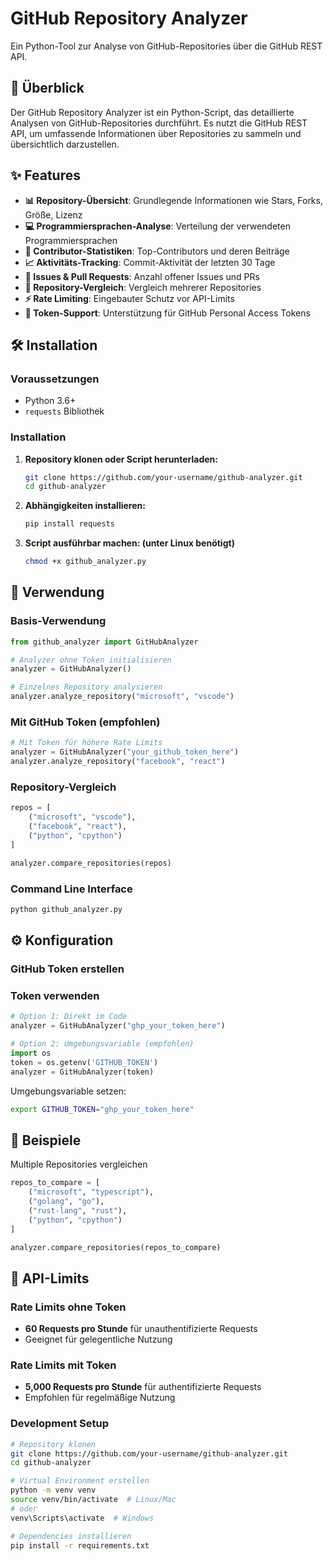 # GitHub Repository Analyzer

Ein Python-Tool zur Analyse von GitHub-Repositories über die GitHub REST API.

## 🚀 Überblick

Der GitHub Repository Analyzer ist ein Python-Script, das detaillierte Analysen von GitHub-Repositories durchführt. Es nutzt die GitHub REST API, um umfassende Informationen über Repositories zu sammeln und übersichtlich darzustellen.

## ✨ Features

- **📊 Repository-Übersicht**: Grundlegende Informationen wie Stars, Forks, Größe, Lizenz
- **💻 Programmiersprachen-Analyse**: Verteilung der verwendeten Programmiersprachen
- **👥 Contributor-Statistiken**: Top-Contributors und deren Beiträge
- **📈 Aktivitäts-Tracking**: Commit-Aktivität der letzten 30 Tage
- **🐛 Issues & Pull Requests**: Anzahl offener Issues und PRs
- **🔄 Repository-Vergleich**: Vergleich mehrerer Repositories
- **⚡ Rate Limiting**: Eingebauter Schutz vor API-Limits
- **🔐 Token-Support**: Unterstützung für GitHub Personal Access Tokens

## 🛠 Installation

### Voraussetzungen

- Python 3.6+
- `requests` Bibliothek

### Installation

1. **Repository klonen oder Script herunterladen:**
   ```bash
   git clone https://github.com/your-username/github-analyzer.git
   cd github-analyzer
   ```

2. **Abhängigkeiten installieren:**
   ```bash
   pip install requests
   ```

3. **Script ausführbar machen: (unter Linux benötigt)**
   ```bash
   chmod +x github_analyzer.py
   ```

## 🎯 Verwendung

### Basis-Verwendung

```python
from github_analyzer import GitHubAnalyzer

# Analyzer ohne Token initialisieren
analyzer = GitHubAnalyzer()

# Einzelnes Repository analysieren
analyzer.analyze_repository("microsoft", "vscode")
```

### Mit GitHub Token (empfohlen)

```python
# Mit Token für höhere Rate Limits
analyzer = GitHubAnalyzer("your_github_token_here")
analyzer.analyze_repository("facebook", "react")
```

### Repository-Vergleich

```python
repos = [
    ("microsoft", "vscode"),
    ("facebook", "react"),
    ("python", "cpython")
]

analyzer.compare_repositories(repos)
```

### Command Line Interface

```bash
python github_analyzer.py
```

## ⚙️ Konfiguration

### GitHub Token erstellen

### Token verwenden

```python
# Option 1: Direkt im Code
analyzer = GitHubAnalyzer("ghp_your_token_here")

# Option 2: Umgebungsvariable (empfohlen)
import os
token = os.getenv('GITHUB_TOKEN')
analyzer = GitHubAnalyzer(token)
```

Umgebungsvariable setzen:
```bash
export GITHUB_TOKEN="ghp_your_token_here"
```

## 📝 Beispiele

Multiple Repositories vergleichen

```python
repos_to_compare = [
    ("microsoft", "typescript"),
    ("golang", "go"),
    ("rust-lang", "rust"),
    ("python", "cpython")
]

analyzer.compare_repositories(repos_to_compare)
```



## 🚦 API-Limits

### Rate Limits ohne Token
- **60 Requests pro Stunde** für unauthentifizierte Requests
- Geeignet für gelegentliche Nutzung

### Rate Limits mit Token
- **5,000 Requests pro Stunde** für authentifizierte Requests
- Empfohlen für regelmäßige Nutzung



### Development Setup

```bash
# Repository klonen
git clone https://github.com/your-username/github-analyzer.git
cd github-analyzer

# Virtual Environment erstellen
python -m venv venv
source venv/bin/activate  # Linux/Mac
# oder
venv\Scripts\activate  # Windows

# Dependencies installieren
pip install -r requirements.txt
```


